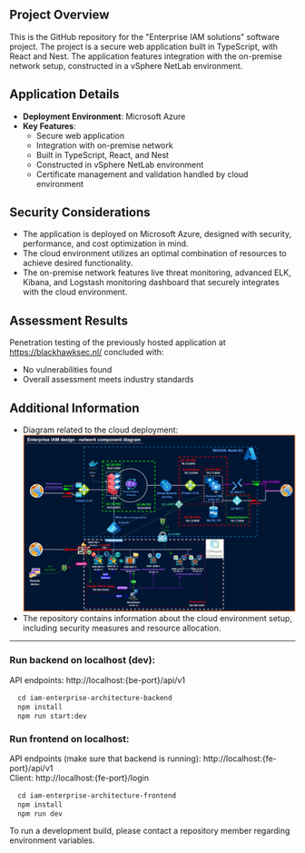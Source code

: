 ## Project Overview

This is the GitHub repository for the "Enterprise IAM solutions" software project. The project is a secure web application built in TypeScript, with React and Nest. The application features integration with the on-premise network setup, constructed in a vSphere NetLab environment.

## Application Details

- **Deployment Environment**: Microsoft Azure
- **Key Features**:
  - Secure web application
  - Integration with on-premise network
  - Built in TypeScript, React, and Nest
  - Constructed in vSphere NetLab environment
  - Certificate management and validation handled by cloud environment

## Security Considerations

- The application is deployed on Microsoft Azure, designed with security, performance, and cost optimization in mind.
- The cloud environment utilizes an optimal combination of resources to achieve desired functionality.
- The on-premise network features live threat monitoring, advanced ELK, Kibana, and Logstash monitoring dashboard that securely integrates with the cloud environment.

## Assessment Results

Penetration testing of the previously hosted application at https://blackhawksec.nl/ concluded with:

- No vulnerabilities found
- Overall assessment meets industry standards

## Additional Information

- Diagram related to the cloud deployment:
![Image Description](./Diagrams/DIAGRAM.png)
- The repository contains information about the cloud environment setup, including security measures and resource allocation.
___


### Run backend on localhost (dev):
  API endpoints: http://localhost:{be-port}/api/v1  
```
  cd iam-enterprise-architecture-backend
  npm install
  npm run start:dev
```

### Run frontend on localhost:
API endpoints (make sure that backend is running): http://localhost:{fe-port}/api/v1  
Client: http://localhost:{fe-port}/login
```
  cd iam-enterprise-architecture-frontend
  npm install
  npm run dev
```

To run a development build, please contact a repository member regarding environment variables.
